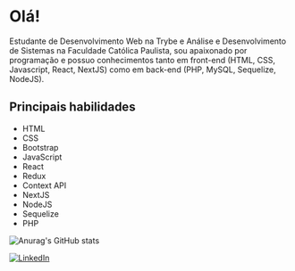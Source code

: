 # Olá!

Estudante de Desenvolvimento Web na Trybe e Análise e Desenvolvimento de Sistemas na Faculdade Católica Paulista, sou apaixonado por programação e possuo conhecimentos tanto em front-end (HTML, CSS, Javascript, React, NextJS) como em back-end (PHP, MySQL, Sequelize, NodeJS).

## Principais habilidades

- HTML
- CSS
- Bootstrap
- JavaScript
- React
- Redux
- Context API
- NextJS
- NodeJS
- Sequelize
- PHP

![Anurag's GitHub stats](https://github-readme-stats.vercel.app/api?username=carlosdanielcabral&show_icons=true)

<a href="[https://www.linkedin.com/in/carlos-daniel-cabral/]"><img alt="LinkedIn" src="https://img.shields.io/badge/LinkedIn-0077B5?style=for-the-badge&logo=linkedin&logoColor=white" /></a>
